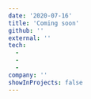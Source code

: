 ```yaml
---
date: '2020-07-16'
title: 'Coming soon'
github: ''
external: ''
tech:
  - 
  - 
  - 
company: ''
showInProjects: false
---
```



